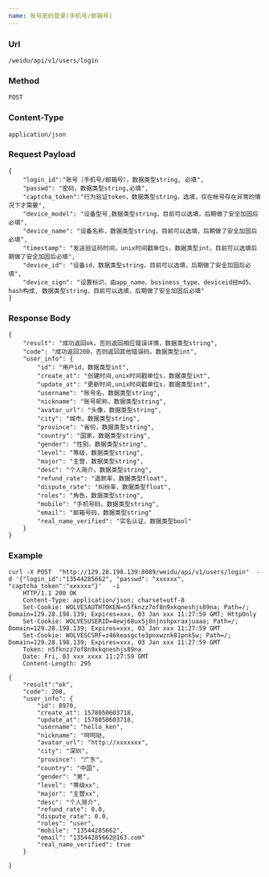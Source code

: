 ```yaml
---
name: 账号密码登录(手机号/邮箱号)
---
```

    
### Url
    /weidu/api/v1/users/login
    
### Method
    POST

### Content-Type
    application/json    

### Request Payload
    {
        "login_id":"账号（手机号/邮箱号），数据类型string, 必填",
        "passwd": "密码，数据类型string,必填",
        "captcha_token":"行为验证token，数据类型string，选填，仅在帐号存在异常的情况下才需要",
        "device_model": "设备型号,数据类型string，目前可以选填，后期做了安全加固后必填",
        "device_name": "设备名称，数据类型string，目前可以选填，后期做了安全加固后必填",
        "timestamp": "发送验证码时间，unix时间戳单位s，数据类型int，目前可以选填后期做了安全加固后必填",
        "device_id": "设备id，数据类型string，目前可以选填，后期做了安全加固后必填",
        "device_sign": "设置标识，由app_name、business_type、deviceid经md5、hash构成, 数据类型string，目前可以选填，后期做了安全加固后必填"
    }
    
### Response Body
    {
        "result": "成功返回ok，否则返回相应错误详情，数据类型string",
        "code": "成功返回200，否则返回其他错误码，数据类型int",
        "user_info": {
        	"id": "用户id，数据类型int",
        	"create_at": "创建时间,unix时间戳单位s，数据类型int",
        	"update_at": "更新时间,unix时间戳单位s，数据类型int",
        	"username": "账号名，数据类型string",
        	"nickname": "账号昵称，数据类型string",
        	"avatar_url": "头像，数据类型string",
        	"city": "城市，数据类型string",
        	"province": "省份，数据类型string",
        	"country": "国家，数据类型string",
        	"gender": "性别，数据类型string",
            "level": "等级，数据类型string",
            "major": "主营，数据类型string",
            "desc": "个人简介，数据类型string",
            "refund_rate": "退款率，数据类型float",
            "dispute_rate": "纠纷率，数据类型float",
        	"roles": "角色，数据类型string",
            "mobile": "手机号码，数据类型string",
            "email": "邮箱号码，数据类型string"
            "real_name_verified": "实名认证，数据类型bool"
        }
    }
    

### Example
    curl -X POST  "http://129.28.198.139:8089/weidu/api/v1/users/login"  -d '{"login_id":"13544285662", "passwd": "xxxxxx", "captcha_token":"xxxxxx"}'   -i
        HTTP/1.1 200 OK
        Content-Type: application/json; charset=utf-8
        Set-Cookie: WOLVESAUTHTOKEN=n5fknzz7of8n9xkqneshjs89na; Path=/; Domain=129.28.198.139; Expires=xxx, 03 Jan xxx 11:27:59 GMT; HttpOnly
        Set-Cookie: WOLVESUSERID=4ewj68ux5j8njnshpxraxjuaaa; Path=/; Domain=129.28.198.139; Expires=xxx, 03 Jan xxx 11:27:59 GMT
        Set-Cookie: WOLVESCSRF=z46keasgcte3pnxwznk81pnk5w; Path=/; Domain=129.28.198.139; Expires=xxx, 03 Jan xxx 11:27:59 GMT
        Token: n5fknzz7of8n9xkqneshjs89na
        Date: Fri, 03 xxx xxxx 11:27:59 GMT
        Content-Length: 295

    {
        "result":"ok",
        "code": 200,
        "user_info": {
        	"id": 8970,
        	"create_at": 1578050603718,
        	"update_at": 1578050603718,
        	"username": "hello_ken",
        	"nickname": "呵呵哒,
        	"avatar_url": "http://xxxxxxx",
        	"city": "深圳",
        	"province": "广东",
        	"country": "中国",
        	"gender": "男",
            "level": "等级xx",
            "major": "主营xx",
            "desc": "个人简介",
            "refund_rate": 0.0,
            "dispute_rate": 0.0,
        	"roles": "user",
            "mobile": "13544285662",
            "email": "13544285662@163.com"
            "real_name_verified": true
        }
        
    }







